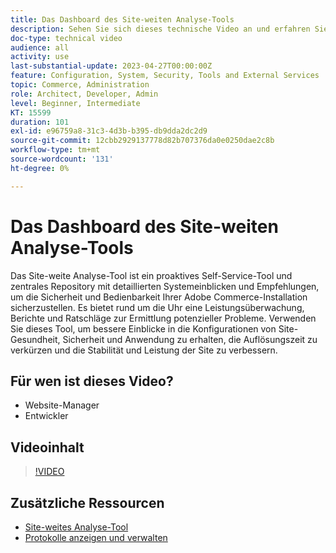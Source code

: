 ```yaml
---
title: Das Dashboard des Site-weiten Analyse-Tools
description: Sehen Sie sich dieses technische Video an und erfahren Sie, wie Sie mit dem Dashboard des Site-weiten Analyse-Tools auf detaillierte Systemeinblicke und -empfehlungen zugreifen können, um die Sicherheit und Bedienbarkeit Ihrer Adobe Commerce-Installation sicherzustellen.
doc-type: technical video
audience: all
activity: use
last-substantial-update: 2023-04-27T00:00:00Z
feature: Configuration, System, Security, Tools and External Services
topic: Commerce, Administration
role: Architect, Developer, Admin
level: Beginner, Intermediate
KT: 15599
duration: 101
exl-id: e96759a8-31c3-4d3b-b395-db9dda2dc2d9
source-git-commit: 12cbb2929137778d82b707376da0e0250dae2c8b
workflow-type: tm+mt
source-wordcount: '131'
ht-degree: 0%

---
```


# Das Dashboard des Site-weiten Analyse-Tools

Das Site-weite Analyse-Tool ist ein proaktives Self-Service-Tool und zentrales Repository mit detaillierten Systemeinblicken und Empfehlungen, um die Sicherheit und Bedienbarkeit Ihrer Adobe Commerce-Installation sicherzustellen. Es bietet rund um die Uhr eine Leistungsüberwachung, Berichte und Ratschläge zur Ermittlung potenzieller Probleme. Verwenden Sie dieses Tool, um bessere Einblicke in die Konfigurationen von Site-Gesundheit, Sicherheit und Anwendung zu erhalten, die Auflösungszeit zu verkürzen und die Stabilität und Leistung der Site zu verbessern.

## Für wen ist dieses Video?

- Website-Manager
- Entwickler

## Videoinhalt

>[!VIDEO](https://video.tv.adobe.com/v/344001?learn=on)

## Zusätzliche Ressourcen

- [Site-weites Analyse-Tool](https://experienceleague.adobe.com/docs/commerce-operations/tools/site-wide-analysis-tool/intro.html)
- [Protokolle anzeigen und verwalten](https://experienceleague.adobe.com/docs/commerce-cloud-service/user-guide/develop/test/log-locations.html)

